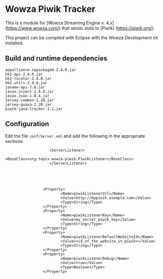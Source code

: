 Wowza Piwik Tracker
================
This is a module for [Wowza Streaming Engine v. 4.x] (https://www.wowza.com/) that sends stats to [Piwik] (https://piwik.org/).

This project can be compiled with Eclipse with the Wowza Development kit installed.

## Build and runtime dependencies

	aopalliance-repackaged-2.4.0.jar
	hk2-api-2.4.0.jar
	hk2-locator-2.4.0.jar
	hk2-utils-2.4.0.jar
	javaee-api-7.0.jar
	javax.inject-2.4.0.jar
	javax.json-1.0.4.jar
	jersey-common-2.20.jar
	jersey-guava-2.20.jar
	piwik-java-tracker-1.1.jar



## Configuration
Edit the file `conf/Server.xml` and add the following in the appropriate sections:

                        <ServerListener>
                             <BaseClass>org.topix.wowza.piwik.PiwikListener</BaseClass>
                        </ServerListener>





                     <Property>
                             <Name>piwikListenerUrl</Name>
                             <Value>http://mypiwik.example.com</Value>
                             <Type>String</Type>
                     </Property>
                     <Property>
                             <Name>piwikListenerKey</Name>
                             <Value>my_secret_piwik_key</Value>
                             <Type>String</Type>
                     </Property>
                     <Property>
                             <Name>piwikListenerDefaultWebsiteId</Name>
                             <Value><id_of_the_website_in_piwik></Value>
                             <Type>String</Type>
                     </Property>
                     <Property>
                             <Name>piwikListenerDebug</Name>
                             <Value>true</Value>
                             <Type>Boolean</Type>
                     </Property>







